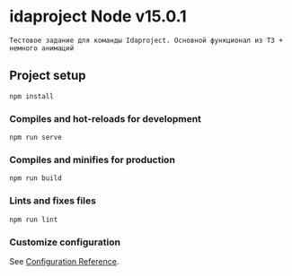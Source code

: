 # idaproject Node v15.0.1
```
Тестовое задание для команды Idaproject. Основной функционал из ТЗ + немного анимаций
```
## Project setup
```
npm install
```

### Compiles and hot-reloads for development
```
npm run serve
```

### Compiles and minifies for production
```
npm run build
```

### Lints and fixes files
```
npm run lint
```

### Customize configuration
See [Configuration Reference](https://cli.vuejs.org/config/).


